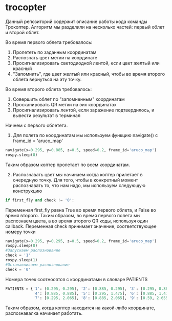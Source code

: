 # trocopter

Данный репозиторий содержит описание работы кода команды Трокоптер.
Алгоритм мы разделили на несколько частей: первый облет и второй облет.

Во время первого облета требовалось:
1) Пролететь по заданным координатам
2) Распознать цвет метки на координате
3) Просигнализировать светодиодной лентой, если цвет желтый или красный
4) "Запомнить", где цвет желтый или красный, чтобы во время второго облета вернуться на эту точку.

Во время второго облета требовалось:
1) Совершить облет по "запомненным" координатам
2) Просканировать QR метки на эих координатах
3) Просигнализировать лентой, если заражение подтвердилось, и вывести результат в терминал 

Начнем с первого облетета.
1) Для полета по координатам мы используем функцию navigate() с frame_id = 'aruco_map'
```python
navigate(x=0.295, y=0.885, z=0.5, speed=0.2, frame_id='aruco_map')
rospy.sleep(8)
```
Таким образом коптер пролетает по всем координатам.

2) Распознавать цвет мы начинаем когда коптер прилетает в очередную точку. Для того, чтобы в конкретный момент распознавать то, что нам надо, мы используем следующую конструкцию
```python
if first_fly and check != '0':
```
Переменная first_fly равна True во время первого облета, и False во время второго. Таким образом, во время первого полета мы распознаем цвета, а во время второго QR коды, используя один callback.
Переменная check принимает значение, соответствующее номеру точки
```python
navigate(x=0.295, y=0.295, z=0.5, speed=0.2, frame_id='aruco_map')
rospy.sleep(8)
#Запускаем распознование
check = '1'
rospy.sleep(1)
#Останавливаем распознование
check = '0'
```
Номера точек соотносятся с координатами в словаре PATIENTS
```python
PATIENTS = {'1': [0.295, 0.295], '2': [0.885, 0.295], '3': [0.295, 0.885],
            '4': [0.885, 0.885], '5': [0.295, 1.475], '6': [0.885, 1.475],
            '7': [0.295, 2.065], '8': [0.885, 2.065], '9': [0.59, 2.655]}
```
Таким образом, когда коптер находится на какой-либо координате, распознавалка начинает работать.
